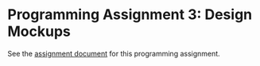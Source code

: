 # Programming Assignment 3: Design Mockups

See the [assignment document](https://docs.google.com/document/d/1i9Mc79sxyVoB4skZUm623addqiUN3k8FwfIhciYlxiA/edit) for this programming assignment.
